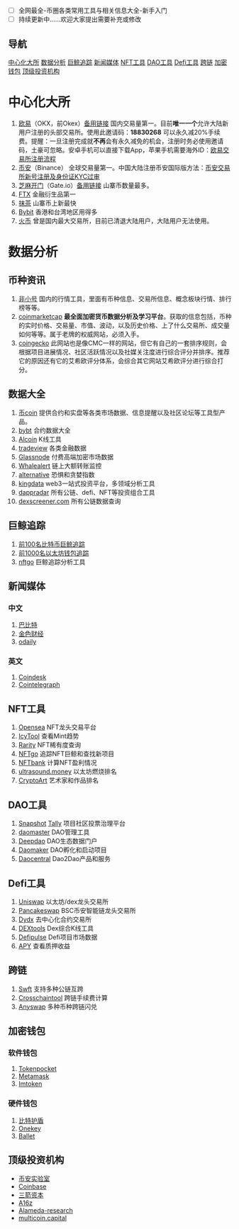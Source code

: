 * [ ] 全网最全-币圈各类常用工具与相关信息大全-新手入门
* [ ] 持续更新中......欢迎大家提出需要补充或修改

## 导航

[中心化大所](#中心化大所)  [数据分析](#数据分析) [巨鲸追踪](#巨鲸追踪) [新闻媒体](#新闻媒体) [NFT工具](#NFT工具) [DAO工具](#DAO工具) [Defi工具](#Defi工具) [跨链](#跨链) [加密钱包](#加密钱包) [顶级投资机构](#顶级投资机构)

# 中心化大所

1. [欧易](https://www.ouyicn.wang/join/18830268)（OKX，前Okex）[备用链接](https://www.okx.com/join/18830268)
   国内交易量第一。目前**唯一一个**允许大陆新用户注册的头部交易所。使用此邀请码：**18830268** 可以永久减20%手续费。提醒：一旦注册完成就**不再**会有永久减免的机会，注册时务必使用邀请码，土豪可忽略。安卓手机可以直接下载App，苹果手机需要海外ID：[欧易交易所注册流程](https://dear-vision-808.notion.site/b22c9793f8c74283993e8a0dc08ca320)
2. [币安](https://accounts.binance.com/zh-CN/register?ref=25203322)（Binance）
   全球交易量第一。中国大陆注册币安国际版方法：[币安交易所新号注册及身份证KYC过审](https://dear-vision-808.notion.site/024d9025f9824f7789d036de2b81b723 "币安交易所新号注册及身份证KYC过审")
3. [芝麻开门](https://www.gate.ac/signup/1094920)（Gate.io）[备用链接](https://www.gate.io/signup/1094920)
   山寨币数量最多。
4. [FTX](ftx.com)
   金融衍生品第一
5. [抹茶](https://www.mexc.com/)
   山寨币上新最快
6. [Bybit](https://www.bybit.com/)
   香港和台湾地区用得多
7. [火币](https://www.huobi.com/)
   曾是国内最大交易所，目前已清退大陆用户，大陆用户无法使用。

# 数据分析

## 币种资讯

1. [非小号](https://www.feixiaohao.co/)
   国内的行情工具，里面有币种信息、交易所信息、概念板块行情、排行榜等等。
2. [coinmarketcap](https://coinmarketcap.com/zh/)
   **最全面加密货币数据分析及学习平台**。获取的信息包括，币种的实时价格、交易量、市值、波动，以及历史价格、上了什么交易所、成交量如何等等。属于老牌的权威网站，必须入手。
3. [coingecko](www.coingecko.com/)
   此网站也是像CMC一样的网站，但它有自己的一套排序规则，会根据项目进展情况、社区活跃情况以及社媒关注度进行综合评分并排序。推荐它的原因还有它的艾希欧评分体系，会综合其它网站艾希欧评分进行综合打分。

## 数据大全

1. [币coin](https://bcoin.info/)
   提供合约和实盘等各类市场数据、信息提醒以及社区论坛等工具型产品。
2. [bybt](https://www.coinglass.com/zh)
   合约数据大全
3. [Alcoin](https://www.aicoin.com/)
   K线工具
4. [tradeview](https://cn.tradingview.com/)
   各类金融数据
5. [Glassnode](https://glassnode.com/)
   付费高端加密市场数据
6. [Whalealert](https://whale-alert.io/)
   链上大额转账监控
7. [alternative](https://alternative.me/crypto/fear-and-greed-index/)
   恐惧和贪婪指数
8. [kingdata](kingdata.com)
   web3一站式投资平台，多领域分析工具
9. [dappradar](dappradar.com)
   所有公链、defi、NFT等投资组合工具
10. [dexscreener.com](dexscreener.com)
    所有公链数据查询

## 巨鲸追踪

1. [前100名比特币巨鲸追踪](https://bitinfocharts.com/zh/top-100-richest-bitcoin-addresses.html)
2. [前1000名以太坊钱包追踪](https://www.whalestats.com/)
3. [nftgo](nftgo.io)
   巨鲸追踪分析工具

## 新闻媒体

### 中文

1. [巴比特](https://www.8btc.com/)
2. [金色财经](https://www.jinse.com/)
3. [odaily](https://www.odaily.news/)

### 英文

1. [Coindesk](https://www.coindesk.com/)
2. [Cointelegraph](https://cointelegraph.com/)

## NFT工具

1. [Opensea](https://opensea.io/)
   NFT龙头交易平台
2. [IcyTool](https://icy.tools/)
   查看Mint趋势
3. [ Rarity](https://rarity.tools/)
   NFT稀有度查询
4. [NFTgo](https://nftgo.io/)
   追踪NFT巨鲸和查找新项目
5. [NFTbank](https://nftbank.ai/)
   计算NFT盈利情况
6. [ultrasound.money](https://ultrasound.money/)
   以太坊燃烧排名
7. [CryptoArt](https://cryptoart.io/)
   艺术家和作品排名

## DAO工具

1. [Snapshot](https://snapshot.org/#/)  [Tally](https://www.withtally.com/)
   项目社区投票治理平台
2. [daomaster](https://www.daomasters.xyz/)
   DAO管理工具
3. [Deepdao](https://deepdao.io/#/deepdao/dashboard)
   DAO生态数据门户
4. [Daomaker](https://daomaker.com/)
   DAO孵化和启动项目
5. [Daocentral](https://daocentral.com/)
   Dao2Dao产品和服务

## Defi工具

1. [Uniswap](https://uniswap.org/)
   以太坊/dex龙头交易所
2. [Pancakeswap](https://pancakeswap.finance/)
   BSC币安智能链龙头交易所
3. [Dydx](https://dydx.exchange/)
   去中心化合约交易所
4. [DEXtools](https://www.dextools.io/app/)
   Dex综合K线工具
5. [Defipulse](https://defipulse.com/)
   Defi项目市场数据
6. [APY](https://apy.top/)
   查看质押收益

## 跨链

1. [Swft](https://www.swftc.info/)
   支持多种公链互跨
2. [Crosschaintool](https://tools.defieye.io/bridge/)
   跨链手续费计算
3. [Anyswap](https://anyswap.exchange/swap#/bridge)
   多种币种跨链闪兑

## 加密钱包

### 软件钱包

1. [Tokenpocket](https://www.tokenpocket.pro/)
2. [Metamask](https://metamask.io/)
3. [Imtoken](https://www.token.im/)

### 硬件钱包

1. [比特护盾](https://bithd.com/)
2. [Onekey](https://onekey.so/)
3. [Ballet](https://www.balletcrypto.com/zh/)

## 顶级投资机构

* [币安实验室](https://labs.binance.com/)
* [Coinbase](https://www.coinbase.com/ventures#our-investments)
* [三箭资本](https://www.threearrowscap.com/select-investments/)
* [A16z](https://a16z.com/portfolio/#crypto)
* [Alameda-research](https://www.alameda-research.com/ventures)
* [multicoin.capital](https://multicoin.capital/zh/portfolio/)
